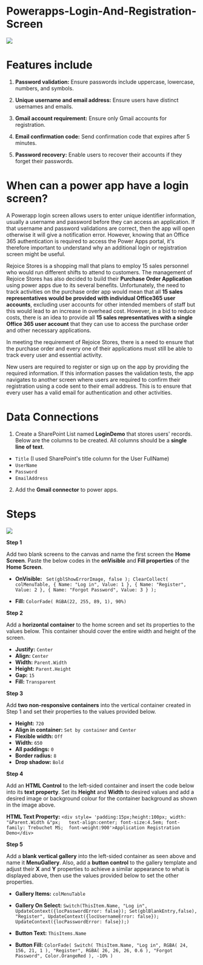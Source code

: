 # Powerapps-Login-And-Registration-Screen

![](https://miro.medium.com/v2/resize:fit:2000/format:webp/1*ri_IQr_oyxf2s7wx8enzGg.png)

# Features include

1. **Password validation:**
Ensure passwords include uppercase, lowercase, numbers, and symbols.

2. **Unique username and email address:**
Ensure users have distinct usernames and emails.

3. **Gmail account requirement:**
Ensure only Gmail accounts for registration.

4. **Email confirmation code:**
   Send confirmation code that expires after 5 minutes.

5. **Password recovery:**
Enable users to recover their accounts if they forget their passwords.


# When can a power app have a login screen?
A Powerapp login screen allows users to enter unique identifier information, usually a username and password before they can access an application. If that username and password validations are correct, then the app will open otherwise it will give a notification error. However, knowing that an Office 365 authentication is required to access the Power Apps portal, it's therefore important to understand why an additional login or registration screen might be useful.

Rejoice Stores is a shopping mall that plans to employ 15 sales personnel who would run different shifts to attend to customers. The management of Rejoice Stores has also decided to build their **Purchase Order Application** using power apps due to its several benefits. Unfortunately, the need to track activities on the purchase order app would mean that all **15 sales representatives would be provided with individual Office365 user accounts**, excluding user accounts for other intended members of staff but this would lead to an increase in overhead cost. However, in a bid to reduce costs, there is an idea to provide all **15 sales representatives with a single Office 365 user account** that they can use to access the purchase order and other necessary applications.

In meeting the requirement of Rejoice Stores, there is a need to ensure that the purchase order and every one of their applications must still be able to track every user and essential activity.

New users are required to register or sign up on the app by providing the required information. If this information passes the validation tests, the app navigates to another screen where users are required to confirm their registration using a code sent to their email address. This is to ensure that every user has a valid email for authentication and other activities.

# Data Connections
1. Create a SharePoint List named **LoginDemo** that stores users' records. Below are the columns to be created. All columns should be a **single line of text**.
* `Title` (I used SharePoint's title column for the User FullName)
* `UserName`
* `Password`
* `EmailAddress`

2. Add the **Gmail connector** to power apps.

# Steps
![](https://miro.medium.com/v2/resize:fit:1400/format:webp/1*vo-coBCLfaUscPcnzycK5g.png)

**Step 1** 

Add two blank screens to the canvas and name the first screen the **Home Screen**. Paste the below codes in the **onVisible** and **Fill properties** of the **Home Screen**.

* **OnVisible:** ` Set(gblShowErrorImage, false );
   ClearCollect(
      colMenuTable,
      {
          Name: "Log in",
          Value: 1
      },
      {
          Name: "Register",
          Value: 2
      },
      {
          Name: "Forgot Password",
          Value: 3
      }
   );`

* **Fill:** `ColorFade( RGBA(22, 255, 89, 1), 90%)`

**Step 2** 

Add a **horizontal container** to the home screen and set its properties to the values below. This container should cover the entire width and height of the screen.

* **Justify:** `Center`
* **Align:** `Center`
* **Width:** `Parent.Width`
* **Height:** `Parent.Height`
* **Gap:** `15`
* **Fill:** `Transparent`

**Step 3** 

Add **two non-responsive containers** into the vertical container created in Step 1 and set their properties to the values provided below.
* **Height:** `720`
* **Align in container:** `Set by container` and `Center`
* **Flexible width:** `Off`
* **Width:** `650`
* **All paddings:** `0`
* **Border radius:** `8`
* **Drop shadow:** `Bold`

**Step 4** 

Add an **HTML Control** to the left-sided container and insert the code below into its **text property**. Set its **Height** and **Width** to desired values and add a desired image or background colour for the container background as shown in the image above.

**HTML Text Property:** `<div style= 'padding:15px;height:100px; width: "&Parent.Width &"px;  
text-align:center; font-size:4.5em; font-family: Trebuchet MS; 
font-weight:900'>Application Registration Demo</div>`

**Step 5** 

Add a **blank vertical gallery** into the left-sided container as seen above and name it **MenuGallery**. Also, add a **button control** to the gallery template and adjust their **X** and **Y** properties to achieve a similar appearance to what is displayed above, then use the values provided below to set the other properties.

* **Gallery Items:** `colMenuTable`

* **Gallery On Select:** `Switch(ThisItem.Name, "Log in", UpdateContext({locPasswordError: false}); Set(gblBlankEntry,false), "Register", UpdateContext({locUsernameError: false}); UpdateContext({locPasswordError: false});)`

* **Button Text:** `ThisItems.Name`

* **Button Fill:** `ColorFade(
      Switch(
          ThisItem.Name,
          "Log in",
          RGBA(
              24,
              156,
              21,
              1
          ),
          "Register",
          RGBA(
              26,
              26,
              26,
              0.6
          ),
          "Forgot Password",
          Color.OrangeRed
      ),
      -10%
  )`
